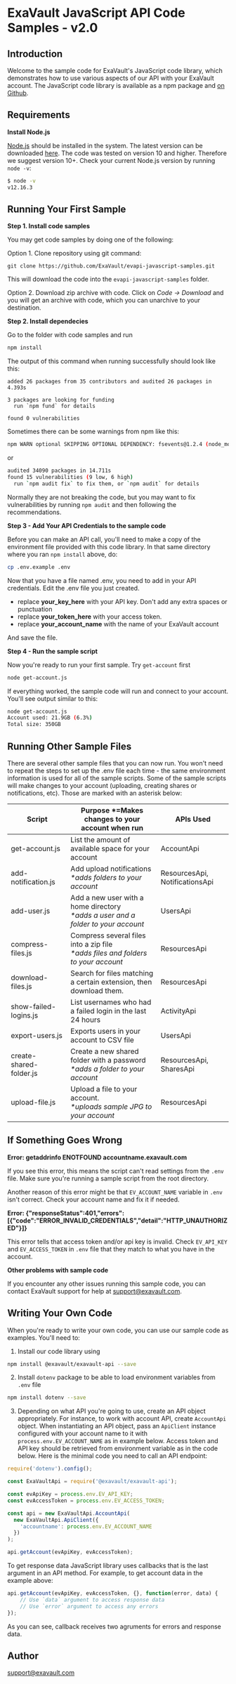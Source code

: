 # ExaVault JavaScript API Code Samples - v2.0

## Introduction

Welcome to the sample code for ExaVault's JavaScript code library, which demonstrates how to use various aspects of our API with your ExaVault account. The JavaScript code library is available as a npm package and [on Github](https://github.com/ExaVault/evapi-javascript).

## Requirements

**Install Node.js**

[Node.js](https://nodejs.org/) should be installed in the system. The latest version can be downloaded [here](https://nodejs.org/en/download/). The code was tested on version 10 and higher. Therefore we suggest version 10+. Check your current Node.js version by running `node -v`:
```bash
$ node -v
v12.16.3
```

## Running Your First Sample

**Step 1. Install code samples**

You may get code samples by doing one of the following:

Option 1. Clone repository using git command:

```shell
git clone https://github.com/ExaVault/evapi-javascript-samples.git
```
This will download the code into the `evapi-javascript-samples` folder.

Option 2. Download zip archive with code. Click on *Code -> Download* and you will get an archive with code, which you can unarchive to your destination.

**Step 2. Install dependecies**

Go to the folder with code samples and run 

```bash
npm install
```

The output of this command when running successfully should look like this:

```shell
added 26 packages from 35 contributors and audited 26 packages in 4.393s

3 packages are looking for funding
  run `npm fund` for details

found 0 vulnerabilities
```

Sometimes there can be some warnings from npm like this:

```bash
npm WARN optional SKIPPING OPTIONAL DEPENDENCY: fsevents@1.2.4 (node_modules\fsevents):
```

or 

```bash
audited 34090 packages in 14.711s
found 15 vulnerabilities (9 low, 6 high)
  run `npm audit fix` to fix them, or `npm audit` for details 
```

Normally they are not breaking the code, but you may want to fix vulnerabilities by running `npm audit` and then following the recommendations.

**Step 3 - Add Your API Credentials to the sample code**

Before you can make an API call, you'll need to make a copy of the environment file provided with this code library. In that same directory where you ran `npm install` above, do:

```bash
cp .env.example .env
```

Now that you have a file named .env, you need to add in your API credentials. Edit the .env file you just created.

- replace **your\_key\_here** with your API key. Don't add any extra spaces or punctuation
- replace **your\_token\_here** with your access token.
- replace **your\_account_name** with the name of your ExaVault account

And save the file.

**Step 4 - Run the sample script**

Now you're ready to run your first sample. Try `get-account` first

```bash
node get-account.js
```
If everything worked, the sample code will run and connect to your account. You'll see output similar to this:

```bash
node get-account.js
Account used: 21.9GB (6.3%)
Total size: 350GB
```

## Running Other Sample Files

There are several other sample files that you can now run. You won't need to repeat the steps to set up the .env file each time - the same environment information is used for all of the sample scripts.
Some of the sample scripts will make changes to your account (uploading, creating shares or notifications, etc). Those are marked with an asterisk below:

Script                        | Purpose    \*=Makes changes to your account when run                                   | APIs Used                      |
------------------------------|----------------------------------------------------------------------------------------|--------------------------------|
get-account.js   | List the amount of available space for your account                                    | AccountApi                     |
add-notification.js  | Add upload notifications<br/>_\*adds folders to your account_             | ResourcesApi, NotificationsApi |
add-user.js           | Add a new user with a home directory <br/>_\*adds a user and a folder to your account_ | UsersApi                       |
compress-files.js     | Compress several files into a zip file <br/>_\*adds files and folders to your account_ | ResourcesApi                   |
download-files.js | Search for files matching a certain extension, then download them.                     | ResourcesApi                   |
show-failed-logins.js  | List usernames who had a failed login in the last 24 hours                             | ActivityApi                    |
export-users.js         | Exports users in your account to CSV file                                             | UsersApi                       |
create-shared-folder.js      | Create a new shared folder with a password<br />_\*adds a folder to your account_      | ResourcesApi, SharesApi        |
upload-file.js       | Upload a file to your account.<br />_\*uploads sample JPG to your account_            | ResourcesApi                   |

## If Something Goes Wrong

**Error: getaddrinfo ENOTFOUND accountname.exavault.com**

If you see this error, this means the script can't read settings from the `.env` file. Make sure you're running a sample script from the root directory.

Another reason of this error might be that `EV_ACCOUNT_NAME` variable in `.env` isn't correct. Check your account name and fix it if needed.

**Error: {"responseStatus":401,"errors":[{"code":"ERROR_INVALID_CREDENTIALS","detail":"HTTP_UNAUTHORIZED"}]}**

This error tells that access token and/or api key is invalid. Check `EV_API_KEY` and `EV_ACCESS_TOKEN` in `.env` file that they match to what you have in the account.

**Other problems with sample code**

If you encounter any other issues running this sample code, you can contact ExaVault support for help at support@exavault.com.

## Writing Your Own Code

When you're ready to write your own code, you can use our sample code as examples. You'll need to:

1. Install our code library using 
```bash
npm install @exavault/exavault-api --save
```
2. Install `dotenv` package to be able to load environment variables from `.env` file
```bash
npm install dotenv --save
```
3. Depending on what API you're going to use, create an API object appropriately. For instance, to work with account API, create `AccountApi` object. When instantiating an API object, pass an `ApiClient` instance configured with your account name to it with `process.env.EV_ACCOUNT_NAME` as in example below. Access token and API key should be retrieved from environment variable as in the code below.  Here is the minimal code you need to call an API endpoint:

```javascript
require('dotenv').config();

const ExaVaultApi = require('@exavault/exavault-api');

const evApiKey = process.env.EV_API_KEY;
const evAccessToken = process.env.EV_ACCESS_TOKEN;

const api = new ExaVaultApi.AccountApi(
  new ExaVaultApi.ApiClient({
    'accountname': process.env.EV_ACCOUNT_NAME
  })
);

api.getAccount(evApiKey, evAccessToken);
```

To get response data JavaScript library uses callbacks that is the last argument in an API method. For example, to get account data in the example above:

```javascript
api.getAccount(evApiKey, evAccessToken, {}, function(error, data) {
    // Use `data` argument to access response data
    // Use `error` argument to access any errors
});
```

As you can see, callback receives two agruments for errors and response data.



## Author

support@exavault.com
    